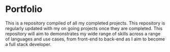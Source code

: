 # Portfolio
This is a repository compiled of all my completed projects. This repository is regularly updated with my on going projects once they are completed. This repository will aim to  demonstrates my wide range of skills across a range of languages and use cases, from front-end to back-end as I aim to become a full stack developer. 

